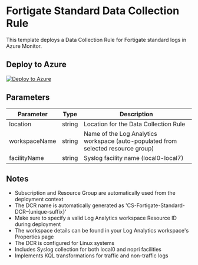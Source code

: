# Fortigate Standard Data Collection Rule

This template deploys a Data Collection Rule for Fortigate standard logs in Azure Monitor.

## Deploy to Azure

[![Deploy to Azure](https://aka.ms/deploytoazurebutton)](https://portal.azure.com/#create/Microsoft.Template/uri/https%3A%2F%2Fraw.githubusercontent.com%2FJohnnyMonteleoneCS%2FCost-Effective-Data-Collection-Rules%2Fmain%2Fazuredeploy.json)

## Parameters

| Parameter | Type | Description |
|-----------|------|-------------|
| location | string | Location for the Data Collection Rule |
| workspaceName | string | Name of the Log Analytics workspace (auto-populated from selected resource group) |
| facilityName | string | Syslog facility name (local0-local7) |

## Notes

- Subscription and Resource Group are automatically used from the deployment context
- The DCR name is automatically generated as 'CS-Fortigate-Standard-DCR-{unique-suffix}'
- Make sure to specify a valid Log Analytics workspace Resource ID during deployment
- The workspace details can be found in your Log Analytics workspace's Properties page
- The DCR is configured for Linux systems
- Includes Syslog collection for both local0 and nopri facilities
- Implements KQL transformations for traffic and non-traffic logs
